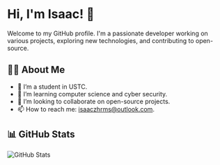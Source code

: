 # Hi, I'm Isaac! 👋

Welcome to my GitHub profile. I'm a passionate developer working on various projects, exploring new technologies, and contributing to open-source.

## 🧑‍💻 About Me
- 🔭 I’m a student in USTC.
- 🌱 I’m learning computer science and cyber security.
- 👯 I’m looking to collaborate on open-source projects.
- 📫 How to reach me: isaaczhrms@outlook.com.

## 📊 GitHub Stats

![GitHub Stats](https://github-readme-stats.vercel.app/api?username=Isaaczhr&show_icons=true&count_private=true&hide_title=true)
